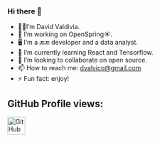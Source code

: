 ### Hi there 👋

<!--
**Davavico22/Davavico22** is a ✨ _special_ ✨ repository because its `README.md` (this file) appears on your GitHub profile.

Here are some ideas to get you started:
-->
- 🧔🏻I’m David Valdivia.
- 🔭 I’m working on OpenSpring☀.
- 🖥️ I’m a 🔙🔚 developer and a data analyst.
- 🌱 I’m currently learning React and Tensorflow.
- 👯 I’m looking to collaborate on open source.
- 📫 How to reach me: dvalvico@gmail.com
- ⚡ Fun fact: enjoy!

<h2>GitHub Profile views:</h2>
  <img src="https://profile-counter.glitch.me/davavico22/count.svg" alt="GitHub Views" height="40">
